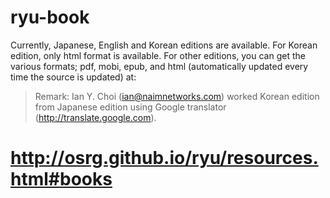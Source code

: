 ryu-book
========

Currently, Japanese, English and Korean editions are available. For Korean edition, only html format is available. For other editions, you can get the various formats; pdf, mobi, epub, and html (automatically updated every time the source is updated) at:

>Remark: Ian Y. Choi (ian@naimnetworks.com) worked Korean edition from Japanese edition using Google translator (http://translate.google.com).

# http://osrg.github.io/ryu/resources.html#books
